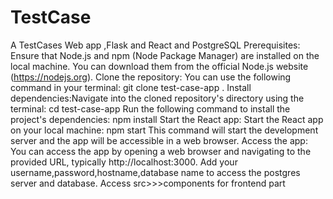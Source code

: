 # TestCase
A TestCases Web app ,Flask and React and PostgreSQL
Prerequisites: Ensure that Node.js and npm (Node Package Manager) are installed on the local machine. You can download them from the official Node.js website (https://nodejs.org). Clone the repository:  You can use the following command in your terminal:
git clone test-case-app . 
Install dependencies:Navigate into the cloned repository's directory using the terminal: 
cd test-case-app
 Run the following command to install the project's dependencies: 
 npm install Start the React app: 
 Start the React app on your local machine:
 npm start
This command will start the development server and the app will be accessible in a web browser. Access the app: You can access the app by opening a web browser and navigating to the provided URL, typically http://localhost:3000.
 Add your username,password,hostname,database name to access the postgres server and database.
Access src>>>components for frontend part
